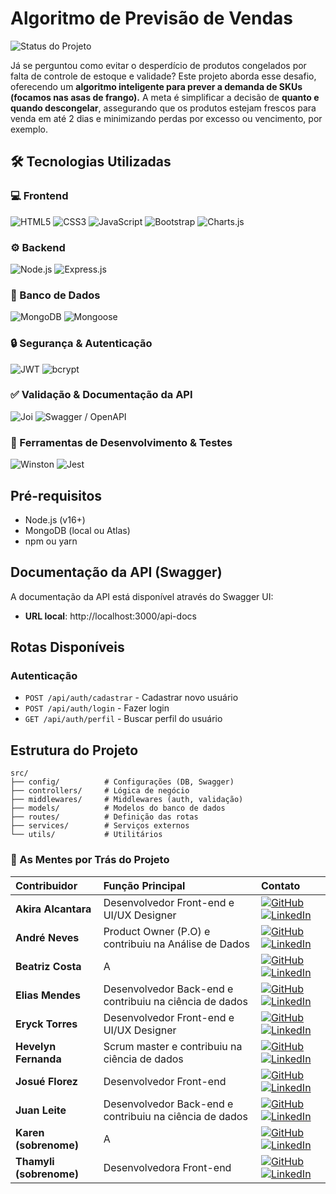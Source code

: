 
# Algoritmo de Previsão de Vendas

![Status do Projeto](https://img.shields.io/badge/Status-Em_andamento-yellow)


Já se perguntou como evitar o desperdício de produtos congelados por falta de controle de estoque e validade? Este projeto aborda esse desafio, oferecendo um **algoritmo inteligente para prever a demanda de SKUs (focamos nas asas de frango).** A meta é simplificar a decisão de **quanto e quando descongelar**, assegurando que os produtos estejam frescos para venda em até 2 dias e minimizando perdas por excesso ou vencimento, por exemplo.


## 🛠️ Tecnologias Utilizadas

### **💻 Frontend**

![HTML5](https://img.shields.io/badge/HTML5-E34F26?style=for-the-badge&logo=html5&logoColor=white "HTML5 - Linguagem de marcação para estruturar o conteúdo web.")
![CSS3](https://img.shields.io/badge/CSS3-1572B6?style=for-the-badge&logo=css3&logoColor=white "CSS3 - Linguagem de estilo para estilizar a aparência das páginas.")
![JavaScript](https://img.shields.io/badge/JavaScript-F7DF1E?style=for-the-badge&logo=javascript&logoColor=black "JavaScript - Linguagem de programação essencial para interatividade.")
![Bootstrap](https://img.shields.io/badge/Bootstrap-7952B3?style=for-the-badge&logo=bootstrap&logoColor=white "Bootstrap - Framework de frontend para um design responsivo e ágil.")
![Charts.js](https://img.shields.io/badge/Charts.js-FF6384?style=for-the-badge&logo=chart.js&logoColor=white "Charts.js - Biblioteca para criação de gráficos interativos e visualização de dados.")

### **⚙️ Backend**

![Node.js](https://img.shields.io/badge/Node.js-43853D?style=for-the-badge&logo=node.js&logoColor=white "Node.js - Ambiente de execução JavaScript no servidor.")
![Express.js](https://img.shields.io/badge/Express.js-000000?style=for-the-badge&logo=express&logoColor=white "Express.js - Framework web minimalista para construir a API de forma eficiente.")

### **💾 Banco de Dados**

![MongoDB](https://img.shields.io/badge/MongoDB-47A248?style=for-the-badge&logo=mongodb&logoColor=white "MongoDB - Banco de dados NoSQL flexível e escalável.")
![Mongoose](https://img.shields.io/badge/Mongoose-800000?style=for-the-badge&logo=mongoose&logoColor=white "Mongoose - ODM para MongoDB, facilitando a interação e modelagem de dados.")

### **🔒 Segurança & Autenticação**

![JWT](https://img.shields.io/badge/JWT-000000?style=for-the-badge&logo=json-web-tokens&logoColor=white "JWT - Padrão para autenticação e autorização seguras através de tokens.")
![bcrypt](https://img.shields.io/badge/bcrypt-000000?style=for-the-badge&logo=npm&logoColor=white "bcrypt - Biblioteca para hashing de senhas, protegendo as credenciais.")

### **✅ Validação & Documentação da API**

![Joi](https://img.shields.io/badge/Joi-B71C1C?style=for-the-badge&logo=joi&logoColor=white "Joi - Biblioteca robusta para validação de esquemas de dados.")
![Swagger / OpenAPI](https://img.shields.io/badge/Swagger-85EA2D?style=for-the-badge&logo=swagger&logoColor=black "Swagger/OpenAPI - Para documentação interativa e visualização dos endpoints da API.")

### **🔧 Ferramentas de Desenvolvimento & Testes**

![Winston](https://img.shields.io/badge/Winston-000000?style=for-the-badge&logo=npm&logoColor=white "Winston - Sistema de logging flexível para monitoramento de eventos.")
![Jest](https://img.shields.io/badge/Jest-C21325?style=for-the-badge&logo=jest&logoColor=white "Jest - Framework de teste JavaScript com foco na simplicidade e velocidade.")


## Pré-requisitos

- Node.js (v16+)
- MongoDB (local ou Atlas)
- npm ou yarn

## Documentação da API (Swagger)

A documentação da API está disponível através do Swagger UI:

- **URL local**: http://localhost:3000/api-docs

## Rotas Disponíveis

### Autenticação

- `POST /api/auth/cadastrar` - Cadastrar novo usuário
- `POST /api/auth/login` - Fazer login
- `GET /api/auth/perfil` - Buscar perfil do usuário

## Estrutura do Projeto

```
src/
├── config/          # Configurações (DB, Swagger)
├── controllers/     # Lógica de negócio
├── middlewares/     # Middlewares (auth, validação)
├── models/          # Modelos do banco de dados
├── routes/          # Definição das rotas
├── services/        # Serviços externos
└── utils/           # Utilitários
```
### 🚀 As Mentes por Trás do Projeto

| Contribuidor | Função Principal                   | Contato                                                                                                                                                                                                                                                                                                                                                                                                                                                                                                        |
| :----------- | :--------------------------------- | :----------------------------------------------------------------------------------------------------------------------------------------------------------------------------------------------------------------------------------------------------------------------------------------------------------------------------------------------------------------------------------------------------------------------------------------------------------------------------------------------- |
| **Akira Alcantara** | Desenvolvedor Front-end e UI/UX Designer | [![GitHub](https://img.shields.io/badge/GitHub-100000?style=for-the-badge&logo=github&logoColor=white)](https://github.com//Bakisune) [![LinkedIn](https://img.shields.io/badge/LinkedIn-0077B5?style=for-the-badge&logo=linkedin&logoColor=white)](https://linkedin.com/in/akiraalcantara-bakisune) |
| **André Neves** | Product Owner (P.O) e contribuiu na Análise de Dados | [![GitHub](https://img.shields.io/badge/GitHub-100000?style=for-the-badge&logo=github&logoColor=white)](https://github.com/andrefnevess) [![LinkedIn](https://img.shields.io/badge/LinkedIn-0077B5?style=for-the-badge&logo=linkedin&logoColor=white)](https://linkedin.com/in/andrefneves) |
| **Beatriz Costa** | A | [![GitHub](https://img.shields.io/badge/GitHub-100000?style=for-the-badge&logo=github&logoColor=white)](https://github.com/usuarioC) [![LinkedIn](https://img.shields.io/badge/LinkedIn-0077B5?style=for-the-badge&logo=linkedin&logoColor=white)](https://linkedin.com/in/usuarioC) |
| **Elias Mendes** | Desenvolvedor Back-end e contribuiu na ciência de dados| [![GitHub](https://img.shields.io/badge/GitHub-100000?style=for-the-badge&logo=github&logoColor=white)](https://github.com/eliascmendes) [![LinkedIn](https://img.shields.io/badge/LinkedIn-0077B5?style=for-the-badge&logo=linkedin&logoColor=white)](https://linkedin.com/in/eliascmendhes) |
| **Eryck Torres** |  Desenvolvedor Front-end e UI/UX Designer | [![GitHub](https://img.shields.io/badge/GitHub-100000?style=for-the-badge&logo=github&logoColor=white)](https://github.com/EryckTorres) [![LinkedIn](https://img.shields.io/badge/LinkedIn-0077B5?style=for-the-badge&logo=linkedin&logoColor=white)](https://linkedin.com/in/erycktorres/) |
| **Hevelyn Fernanda** | Scrum master e contribuiu na ciência de dados| [![GitHub](https://img.shields.io/badge/GitHub-100000?style=for-the-badge&logo=github&logoColor=white)](https://github.com/6hevelyn) [![LinkedIn](https://img.shields.io/badge/LinkedIn-0077B5?style=for-the-badge&logo=linkedin&logoColor=white)](https://linkedin.com/in/hevelyn-fernanda-20562331a) |
| **Josué Florez** | Desenvolvedor Front-end | [![GitHub](https://img.shields.io/badge/GitHub-100000?style=for-the-badge&logo=github&logoColor=white)](https://github.com/JozzuFlorez) [![LinkedIn](https://img.shields.io/badge/LinkedIn-0077B5?style=for-the-badge&logo=linkedin&logoColor=white)](https://linkedin.com/in/josué-silva-1aaab7364) |
| **Juan Leite** |Desenvolvedor Back-end e contribuiu na ciência de dados| [![GitHub](https://img.shields.io/badge/GitHub-100000?style=for-the-badge&logo=github&logoColor=white)](https://github.com/Juanzito2017) [![LinkedIn](https://img.shields.io/badge/LinkedIn-0077B5?style=for-the-badge&logo=linkedin&logoColor=white)](https://linkedin.com/in/juan-leite-315b1925a) |
| **Karen (sobrenome)** | A | [![GitHub](https://img.shields.io/badge/GitHub-100000?style=for-the-badge&logo=github&logoColor=white)](https://github.com/usuarioI) [![LinkedIn](https://img.shields.io/badge/LinkedIn-0077B5?style=for-the-badge&logo=linkedin&logoColor=white)](https://linkedin.com/in/usuarioI) |
| **Thamyli (sobrenome)** | Desenvolvedora Front-end  | [![GitHub](https://img.shields.io/badge/GitHub-100000?style=for-the-badge&logo=github&logoColor=white)](https://github.com/thamylli) [![LinkedIn](https://img.shields.io/badge/LinkedIn-0077B5?style=for-the-badge&logo=linkedin&logoColor=white)](https://linkedin.com/in/usuarioJ) |


